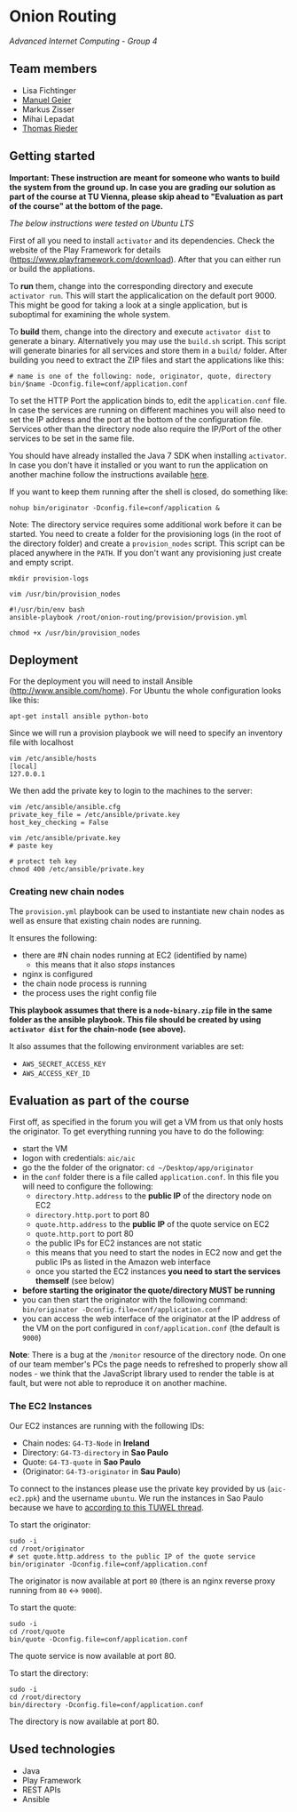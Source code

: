 # Onion Routing
_Advanced Internet Computing - Group 4_

## Team members
 * Lisa Fichtinger
 * [Manuel Geier](http://geier.io)
 * Markus Zisser
 * Mihai Lepadat
 * [Thomas Rieder](http://rieder.io)

## Getting started
**Important: These instruction are meant for someone who wants to build the system from the ground up. In case you are grading our solution as part of the course at TU Vienna, please skip ahead to "Evaluation as part of the course" at the bottom of the page.**

_The below instructions were tested on Ubuntu LTS_

First of all you need to install ``activator`` and its dependencies. Check the website of the Play Framework for details (https://www.playframework.com/download). After that you can either run or build the appliations.

To **run** them, change into the corresponding directory and execute ``activator run``. This will start the applicalication on the default port 9000. This might be good for taking a look at a single application, but is suboptimal for examining the whole system.

To **build** them, change into the directory and execute ``activator dist`` to generate a binary. Alternatively you may use the ``build.sh`` script. This script will generate binaries for all services and store them in a ``build/`` folder. After building you need to extract the ZIP files and start the applications like this:
```
# name is one of the following: node, originator, quote, directory
bin/$name -Dconfig.file=conf/application.conf
```
To set the HTTP Port the application binds to, edit the ``application.conf`` file. In case the services are running on different machines you will also need to set the IP address and the port at the bottom of the configuration file. Services other than the directory node also require the IP/Port of the other services to be set in the same file.

You should have already installed the Java 7 SDK when installing ``activator``. In case you don't have it installed or you want to run the application on another machine follow the instructions available [here](http://www.oracle.com/technetwork/java/javase/downloads/jdk7-downloads-1880260.html). 

If you want to keep them running after the shell is closed, do something like:
```
nohup bin/originator -Dconfig.file=conf/application &
``` 

Note: The directory service requires some additional work before it can be started. You need to create a folder for the provisioning logs (in the root of the directory folder) and create a ``provision_nodes`` script. This script can be placed anywhere in the ``PATH``. If you don't want any provisioning just create and empty script.
```
mkdir provision-logs
```
```
vim /usr/bin/provision_nodes

#!/usr/bin/env bash
ansible-playbook /root/onion-routing/provision/provision.yml

chmod +x /usr/bin/provision_nodes
```

## Deployment

For the deployment you will need to install Ansible (http://www.ansible.com/home). For Ubuntu the whole configuration looks like this:
```
apt-get install ansible python-boto
```

Since we will run a provision playbook we will need to specify an inventory file with localhost
```
vim /etc/ansible/hosts
[local]
127.0.0.1
```

We then add the private key to login to the machines to the server:
```
vim /etc/ansible/ansible.cfg
private_key_file = /etc/ansible/private.key
host_key_checking = False

vim /etc/ansible/private.key
# paste key

# protect teh key
chmod 400 /etc/ansible/private.key
```

### Creating new chain nodes
The ``provision.yml`` playbook can be used to instantiate new chain nodes as well as ensure that existing chain nodes are running.

It ensures the following:

 * there are #N chain nodes running at EC2 (identified by name)
   * this means that it also _stops_ instances
 * nginx is configured
 * the chain node process is running
 * the process uses the right config file

**This playbook assumes that there is a ``node-binary.zip`` file in the same folder as the ansible playbook. This file should be created by using ``activator dist`` for the chain-node (see above).**

It also assumes that the following environment variables are set:
 
 * ``AWS_SECRET_ACCESS_KEY``
 * ``AWS_ACCESS_KEY_ID``


## Evaluation as part of the course

First off, as specified in the forum you will get a VM from us that only hosts the originator. To get everything running you have to do the following:
 * start the VM
 * logon with credentials: ``aic/aic``
 * go the the folder of the orignator: ``cd ~/Desktop/app/originator``
 * in the ``conf`` folder there is a file called ``application.conf``. In this file you will need to configure the following:
   * ``directory.http.address`` to the **public IP** of the directory node on EC2
   * ``directory.http.port`` to port 80
   * ``quote.http.address`` to the **public IP** of the quote service on EC2
   * ``quote.http.port`` to port 80
   * the public IPs for EC2 instances are not static
   * this means that you need to start the nodes in EC2 now and get the public IPs as listed in the Amazon web interface
   * once you started the EC2 instances **you need to start the services themself** (see below)
 * **before starting the originator the quote/directory MUST be running**
 * you can then start the originator with the following command: ``bin/originator -Dconfig.file=conf/application.conf``
 * you can access the web interface of the originator at the IP address of the VM on the port configured in ``conf/application.conf`` (the default is ``9000``)

**Note**: There is a bug at the ``/monitor`` resource of the directory node. On one of our team member's PCs the page needs to refreshed to properly show all nodes - we think that the JavaScript library used to render the table is at fault, but were not able to reproduce it on another machine.

### The EC2 Instances

Our EC2 instances are running with the following IDs:
 * Chain nodes: ``G4-T3-Node`` in **Ireland**
 * Directory: ``G4-T3-directory`` in **Sao Paulo**
 * Quote: ``G4-T3-quote`` in **Sao Paulo**
 * (Originator: ``G4-T3-originator`` in **Sau Paulo**)

To connect to the instances please use the private key provided by us (``aic-ec2.ppk``) and the username ``ubuntu``. We run the instances in Sao Paulo because we have to [according to this TUWEL thread](https://tuwel.tuwien.ac.at/mod/forum/discuss.php?d=56033).

To start the originator:
```
sudo -i
cd /root/originator
# set quote.http.address to the public IP of the quote service
bin/originator -Dconfig.file=conf/application.conf
```
The originator is now available at port ``80`` (there is an nginx reverse proxy running from ``80`` <-> ``9000``).

To start the quote:
```
sudo -i
cd /root/quote
bin/quote -Dconfig.file=conf/application.conf
```
The quote service is now available at port 80.

To start the directory:
```
sudo -i
cd /root/directory
bin/directory -Dconfig.file=conf/application.conf
```
The directory is now available at port 80.


## Used technologies
 * Java
 * Play Framework
 * REST APIs
 * Ansible
